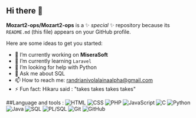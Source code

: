 ## Hi there 👋


**Mozart2-ops/Mozart2-ops** is a ✨ _special_ ✨ repository because its `README.md` (this file) appears on your GitHub profile.

Here are some ideas to get you started:

- 🔭 I’m currently working on **MiseraSoft**
- 🌱 I’m currently learning `Laravel` 
- 🤔 I’m looking for help with Python
- 💬 Ask me about SQL
- 📫 How to reach me: randrianivolalainaalpha@gmail.com
- ⚡ Fun fact: Hikaru said : "takes takes takes takes"

 ##Language and tools :
 ![HTML](https://img.shields.io/badge/HTML-E34F26?logo=html5&logoColor=white)
![CSS](https://img.shields.io/badge/CSS-1572B6?logo=css3&logoColor=white)
![PHP](https://img.shields.io/badge/PHP-777BB4?logo=php&logoColor=white)
![JavaScript](https://img.shields.io/badge/JavaScript-F7DF1E?logo=javascript&logoColor=black)
![C](https://img.shields.io/badge/C-00599C?logo=c&logoColor=white)
![Python](https://img.shields.io/badge/Python-3776AB?logo=python&logoColor=white)
![Java](https://img.shields.io/badge/Java-007396?logo=java&logoColor=white)
![SQL](https://img.shields.io/badge/SQL-4479A1?logo=mysql&logoColor=white)
![PL/SQL](https://img.shields.io/badge/PL__SQL-F80000?logo=oracle&logoColor=white)
![Git](https://img.shields.io/badge/Git-F05032?logo=git&logoColor=white)
![GitHub](https://img.shields.io/badge/GitHub-181717?logo=github&logoColor=white)

